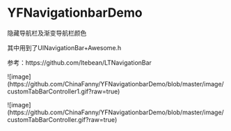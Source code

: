 # YFNavigationbarDemo
<P>
隐藏导航栏及渐变导航栏颜色
</P>
<P>
其中用到了UINavigationBar+Awesome.h
</P>
<P>
参考：https://github.com/ltebean/LTNavigationBar
</P>
<P>
![image](https://github.com/ChinaFanny/YFNavigationbarDemo/blob/master/image/customTabBarController1.gif?raw=true)

</P>
![image](https://github.com/ChinaFanny/YFNavigationbarDemo/blob/master/image/customTabBarController.gif?raw=true)
